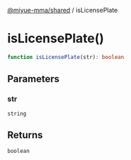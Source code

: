 [@miyue-mma/shared](../index.md) / isLicensePlate

# isLicensePlate()

```ts
function isLicensePlate(str): boolean
```

## Parameters

### str

`string`

## Returns

`boolean`
